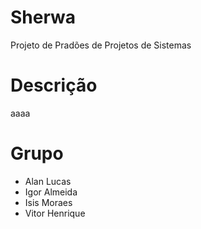 # Sherwa
  Projeto de Pradões de Projetos de Sistemas

# Descrição
 aaaa


# Grupo
  - Alan Lucas
  - Igor Almeida
  - Isis Moraes
  - Vitor Henrique
